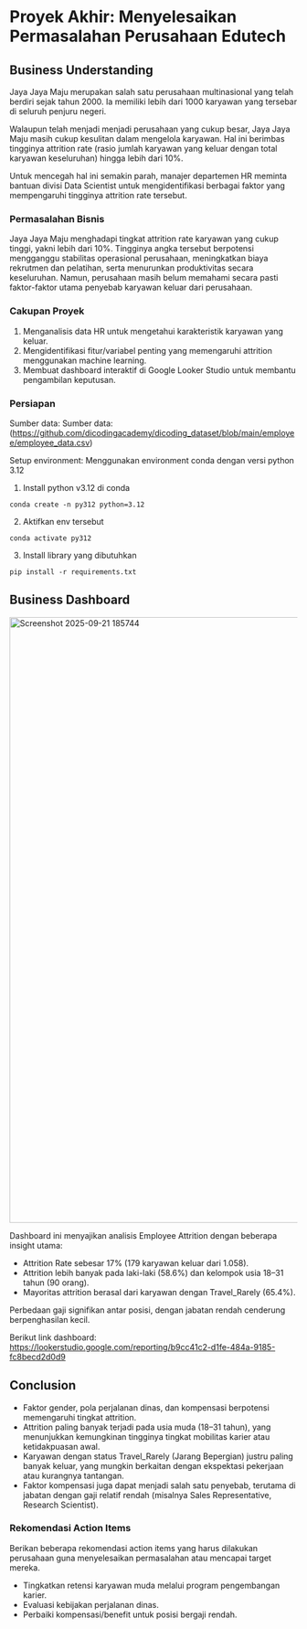 # Proyek Akhir: Menyelesaikan Permasalahan Perusahaan Edutech

## Business Understanding

Jaya Jaya Maju merupakan salah satu perusahaan multinasional yang telah berdiri sejak tahun 2000. Ia memiliki lebih dari 1000 karyawan yang tersebar di seluruh penjuru negeri. 

Walaupun telah menjadi menjadi perusahaan yang cukup besar, Jaya Jaya Maju masih cukup kesulitan dalam mengelola karyawan. Hal ini berimbas tingginya attrition rate (rasio jumlah karyawan yang keluar dengan total karyawan keseluruhan) hingga lebih dari 10%.

Untuk mencegah hal ini semakin parah, manajer departemen HR meminta bantuan divisi Data Scientist untuk mengidentifikasi berbagai faktor yang mempengaruhi tingginya attrition rate tersebut.

### Permasalahan Bisnis

Jaya Jaya Maju menghadapi tingkat attrition rate karyawan yang cukup tinggi, yakni lebih dari 10%. Tingginya angka tersebut berpotensi mengganggu stabilitas operasional perusahaan, meningkatkan biaya rekrutmen dan pelatihan, serta menurunkan produktivitas secara keseluruhan. Namun, perusahaan masih belum memahami secara pasti faktor-faktor utama penyebab karyawan keluar dari perusahaan.

### Cakupan Proyek

1. Menganalisis data HR untuk mengetahui karakteristik karyawan yang keluar.
2. Mengidentifikasi fitur/variabel penting yang memengaruhi attrition menggunakan machine learning.
3. Membuat dashboard interaktif di Google Looker Studio untuk membantu pengambilan keputusan.

### Persiapan

Sumber data: Sumber data: (https://github.com/dicodingacademy/dicoding_dataset/blob/main/employee/employee_data.csv)

Setup environment:
Menggunakan environment conda dengan versi python 3.12
1. Install python v3.12 di conda
```
conda create -n py312 python=3.12
```
2. Aktifkan env tersebut
```
conda activate py312
```
3. Install library yang dibutuhkan
```
pip install -r requirements.txt
```

## Business Dashboard

<img width="1491" height="1060" alt="Screenshot 2025-09-21 185744" src="https://github.com/user-attachments/assets/301ca7cd-a17f-4a58-8367-7ee68d4521d7" />


Dashboard ini menyajikan analisis Employee Attrition dengan beberapa insight utama:
- Attrition Rate sebesar 17% (179 karyawan keluar dari 1.058).
- Attrition lebih banyak pada laki-laki (58.6%) dan kelompok usia 18–31 tahun (90 orang).
- Mayoritas attrition berasal dari karyawan dengan Travel_Rarely (65.4%).

Perbedaan gaji signifikan antar posisi, dengan jabatan rendah cenderung berpenghasilan kecil.

Berikut link dashboard: https://lookerstudio.google.com/reporting/b9cc41c2-d1fe-484a-9185-fc8becd2d0d9

## Conclusion

- Faktor gender, pola perjalanan dinas, dan kompensasi berpotensi memengaruhi tingkat attrition.
- Attrition paling banyak terjadi pada usia muda (18–31 tahun), yang menunjukkan kemungkinan tingginya tingkat mobilitas karier atau ketidakpuasan awal.
- Karyawan dengan status Travel_Rarely (Jarang Bepergian) justru paling banyak keluar, yang mungkin berkaitan dengan ekspektasi pekerjaan atau kurangnya tantangan.
- Faktor kompensasi juga dapat menjadi salah satu penyebab, terutama di jabatan dengan gaji relatif rendah (misalnya Sales Representative, Research Scientist).

### Rekomendasi Action Items 

Berikan beberapa rekomendasi action items yang harus dilakukan perusahaan guna menyelesaikan permasalahan atau mencapai target mereka.

- Tingkatkan retensi karyawan muda melalui program pengembangan karier.
- Evaluasi kebijakan perjalanan dinas.
- Perbaiki kompensasi/benefit untuk posisi bergaji rendah.
